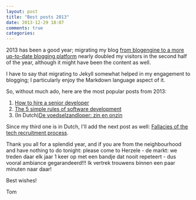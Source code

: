 ```yaml
---
layout: post
title: "Best posts 2013"
date: 2013-12-29 18:07
comments: true
categories: 
---
```


2013 has been a good year; migrating my blog [from blogengine to a more up-to-date blogging platform](http://tojans.me/blog/2013/06/23/blogging-less-is-more-and-my-name-is-my-brand/) nearly doubled my visitors in the second half of the year, although it might have been the content as well.

I have to say that migrating to Jekyll somewhat helped in my engagement to blogging; I particularly enjoy the Markdown language aspect of it.

So, without much ado, here are the most popular posts from 2013:

1. [How to hire a senior developer](http://tojans.me/blog/2013/05/30/how-to-hire-a-senior-developer/)
2. [The 5 simple rules of software development](http://tojans.me/blog/2013/08/22/the-5-simple-rules-of-software-development/)
3. (In Dutch)[De voedselzandloper: zin en onzin](http://tojans.me/blog/2012/09/11/de-voedselzandloper-zin-en-onzin/)

Since my third one is in Dutch, I'll add the next post as well:
[Fallacies of the tech recruitment process](http://tojans.me/blog/2012/11/16/fallacies-of-the-tech-recruitment-process/).

Thank you all for a splendid year, and if you are from the neighbourhood and have nothing to do tonight: please come to Herzele - de markt: we treden daar elk jaar 1 keer op met een bandje dat nooit repeteert - dus vooral ambiance  gegarandeerd!!!
Ik vertrek trouwens binnen een paar minuten naar daar!

Best wishes!

Tom